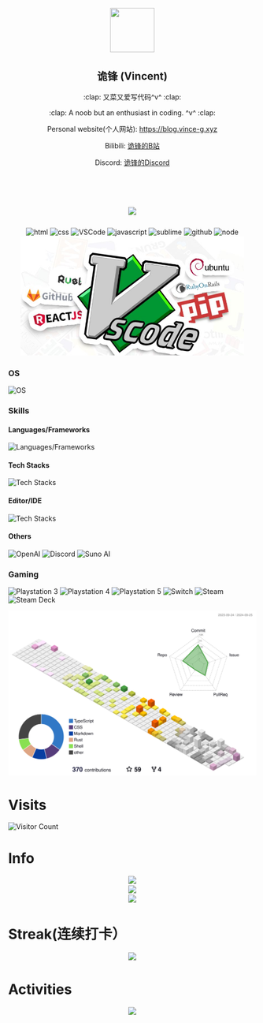 <p align="center">
  <img src="https://avatars.githubusercontent.com/u/64945568?s=400&u=d9ea1f44f772403acbf8775fca48877bc3fd1fe0&v=4" style="width: 90px; height: 90px;"/>
  <h2 align="center">诡锋 (Vincent)</h2>
  <p align="center">:clap: 又菜又爱写代码^v^ :clap:</p>
    <p align="center">:clap: A noob but an enthusiast in coding. ^v^ :clap:</p>
  <p align="center">
Personal website(个人网站): <a href="https://blog.vince-g.xyz" 
              target="_blank">https://blog.vince-g.xyz</a>
  </p>
  <p align="center">
  Bilibili:
  <a href="https://space.bilibili.com/3342738" 
     target="_blank">诡锋的B站</a>
  </p>
  <p align="center">Discord:
    <a href="https://discord.gg/qZBVS8yyyY" 
     target="_blank">诡锋的Discord</a>
  </p>
  <br/>
  <h1 align="center"> 
    <a href="https://space.bilibili.com/3342738"> 
      <img src="https://readme-typing-svg.herokuapp.com/?lines=早上不起晚上不睡，一到年末啥也不会！&center=true&size=20"> 
    </a> 
  </h1>
  <!-- Gif -->
  <div align="center">
    <img alt-"html5" src="https://media.giphy.com/media/XAxylRMCdpbEWUAvr8/giphy.gif" width="100" title="html">
    <img alt="css" src="https://media.giphy.com/media/fsEaZldNC8A1PJ3mwp/giphy.gif" width="100" title="css">
    <img alt="VSCode" src="https://i.giphy.com/media/IdyAQJVN2kVPNUrojM/200.webp" width="100" title="vscode">
    <img alt="javascript" src="https://media3.giphy.com/media/ln7z2eWriiQAllfVcn/200w.webp" width="100" title="javascript">
    <img alt="sublime" src="https://media.giphy.com/media/jnDKffgCfGYOp6cMTK/giphy.gif" width="100" title="sublime">
    <img alt="github" src="https://i.giphy.com/media/KzJkzjggfGN5Py6nkT/200.webp" width="100" title="github">
    <img alt="node" src="https://media.giphy.com/media/kdFc8fubgS31b8DsVu/giphy.gif" width="85" title="node">
  </div>
  
  <!-- img -->
  <div align="center"><img style="width: 90%;" src="./images/meme.png" /></div>
</p>

### OS

![OS](https://skillicons.dev/icons?i=apple,windows,arch,debian)

### Skills

#### Languages/Frameworks

![Languages/Frameworks](https://skillicons.dev/icons?i=rust,python,java,typescript,react,vue,svelte,vite,yew,tauri,electron)

#### Tech Stacks

![Tech Stacks](https://skillicons.dev/icons?i=postgres,mysql,sqlite,mongodb,redis,elasticsearch,nginx,linux,nodejs,docker,kubernetes,githubactions,git,github,gitlab,postman,cloudflare,bash)

#### Editor/IDE

![Tech Stacks](https://skillicons.dev/icons?i=vscode,idea,pycharm)

#### Others

![OpenAI](https://img.shields.io/badge/-GPTs-412991?style=for-the-badge&logo=openai&logoColor=white")
![Discord](https://img.shields.io/badge/-Discord-0052CC?style=for-the-badge&logo=discord&logoColor=white")
![Suno AI](https://img.shields.io/badge/Suno%20AI-D5008A?style=for-the-badge&logo=suno&logoColor=white)

### Gaming

![Playstation 3](https://img.shields.io/badge/Playstation%203-003791?style=for-the-badge&logo=playstation-3&logoColor=white)
![Playstation 4](https://img.shields.io/badge/Playstation%204-003791?style=for-the-badge&logo=playstation-4&logoColor=white)
![Playstation 5](https://img.shields.io/badge/Playstation%205-003791?style=for-the-badge&logo=playstation-5&logoColor=white)
![Switch](https://img.shields.io/badge/Switch-E60012?style=for-the-badge&logo=nintendo-switch&logoColor=white)
![Steam](https://img.shields.io/badge/Steam-000000?style=for-the-badge&logo=steam&logoColor=white)
![Steam Deck](https://img.shields.io/badge/Steam%20Deck-000000?style=for-the-badge&logo=steamdeck&logoColor=white)


![img](./profile-3d-contrib/profile-south-season-animate.svg)

# Visits
![Visitor Count](https://profile-counter.glitch.me/vincent-the-gamer/count.svg)

# Info
<p align="center">
    <img src="https://github-readme-stats.vercel.app/api?username=vincent-the-gamer&count_private=true&text_color=000&icon_color=000&bg_color=0,ea6161,ffc64d,fffc4d,52fa5a&theme=graywhite"/>
    <br/>
    <img src="https://stats.justsong.cn/api/bilibili/?id=3342738&theme=dark"/>
    <br/>
    <!-- most used languages-->
    <img src="https://github-readme-stats.vercel.app/api/top-langs/?username=vincent-the-gamer&hide_title=true&hide_border=true&langs_count=8&text_color=000&icon_color=fff&bg_color=0,52fa5a,4dfcff,c64dff&theme=graywhite&hide=c%23,shaderlab,hlsl" />
    <br/>
</p>

# Streak(连续打卡）
<p align="center">
  <img src="https://github-readme-streak-stats.herokuapp.com/?user=vincent-the-gamer" />
</p>

# Activities
<p align="center">
  <img src="https://github-readme-activity-graph.vercel.app/graph?username=vincent-the-gamer&theme=dracula" />
</p>



